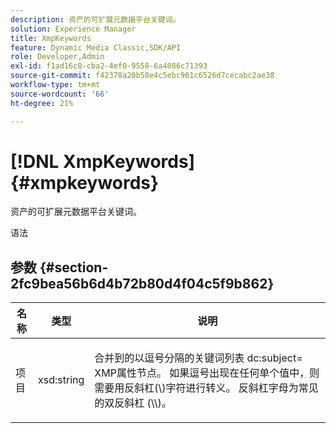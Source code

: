 ```yaml
---
description: 资产的可扩展元数据平台关键词。
solution: Experience Manager
title: XmpKeywords
feature: Dynamic Media Classic,SDK/API
role: Developer,Admin
exl-id: f1ad16c8-cba2-4ef0-9558-6a4086c71393
source-git-commit: f42378a20b58e4c5ebc961c6526d7cecabc2ae38
workflow-type: tm+mt
source-wordcount: '66'
ht-degree: 21%

---
```


# [!DNL XmpKeywords]{#xmpkeywords}

资产的可扩展元数据平台关键词。

语法

## 参数 {#section-2fc9bea56b6d4b72b80d4f04c5f9b862}

<table id="table_04100BB8ABD84EF68B0A7CE3AD946414"> 
 <thead> 
  <tr> 
   <th colname="col1" class="entry"> 名称 </th> 
   <th colname="col2" class="entry"> 类型 </th> 
   <th colname="col3" class="entry"> 说明 </th> 
  </tr> 
 </thead>
 <tbody> 
  <tr> 
   <td colname="col1"> <span class="codeph"> <span class="varname"> 项目</span> </span> </td> 
   <td colname="col2"> <span class="codeph"> xsd:string</span> </td> 
   <td colname="col3"> <p>合并到的以逗号分隔的关键词列表 <span class="codeph"> dc:subject=</span> XMP属性节点。 如果逗号出现在任何单个值中，则需要用反斜杠(\)字符进行转义。 反斜杠字母为常见的双反斜杠 (\\)。 </p> </td> 
  </tr> 
 </tbody> 
</table>
